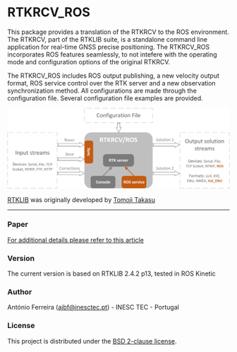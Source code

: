 # RTKRCV_ROS

This package provides a translation of the RTKRCV to the ROS environment. The RTKRCV, part of the RTKLIB suite, is a standalone command line application for real-time GNSS precise positioning. The RTKRCV_ROS incorporates ROS features seamlessly, to not intefere with the operating mode and configuration options of the original RTKRCV.

The RTKRCV_ROS includes ROS output publishing, a new velocity output format, ROS service control over the RTK server and a new observation synchronization method. All configurations are made through the configuration file. Several configuration file examples are provided.

![rtkrcv_ros_diagram](rtkrcv_ros/figures/rtkrcv_ros.jpg)

[RTKLIB](http://www.rtklib.com/) was originally developed by [Tomoji Takasu](https://github.com/tomojitakasu)

---
    
### Paper
[For additional details please refer to this article](https://doi.org/10.1177/1729881420904526)


### Version
The current version is based on RTKLIB 2.4.2 p13, tested in ROS Kinetic

### Author
António Ferreira (ajbf@inesctec.pt) - INESC TEC - Portugal 

### License
This project is distributed under the [BSD 2-clause license](LICENSE).
